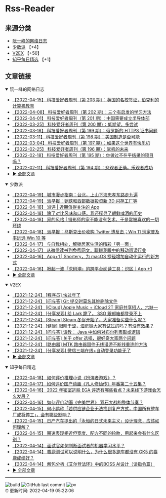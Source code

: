 # Rss-Reader

## 来源分类

* [阮一峰的网络日志](#阮一峰的网络日志)
* [少数派](#少数派) 【+4】
* [V2EX](#V2EX) 【+50】
* [知乎每日精选](#知乎每日精选) 【+1】

## 文章链接

<details open>
    <summary id="阮一峰的网络日志">
     阮一峰的网络日志
    </summary>


* [【2022-04-15】 科技爱好者周刊（第 203 期）：英国的名校签证，伯克利的计算机教育](http://www.ruanyifeng.com/blog/2022/04/weekly-issue-203.html)
* [【2022-04-08】 科技爱好者周刊（第 202 期）：三个有启发的学习方法](http://www.ruanyifeng.com/blog/2022/04/weekly-issue-202.html)
* [【2022-04-01】 科技爱好者周刊（第 201 期）：中国需要成立半导体部](http://www.ruanyifeng.com/blog/2022/04/weekly-issue-201.html)
* [【2022-03-25】 科技爱好者周刊（第 200 期）：低期望，多尝试](http://www.ruanyifeng.com/blog/2022/03/weekly-issue-200.html)
* [【2022-03-18】 科技爱好者周刊（第 199 期）：俄罗斯的 HTTPS 证书问题](http://www.ruanyifeng.com/blog/2022/03/weekly-issue-199.html)
* [【2022-03-11】 科技爱好者周刊（第 198 期）：美国制造是否可能](http://www.ruanyifeng.com/blog/2022/03/weekly-issue-198.html)
* [【2022-03-04】 科技爱好者周刊（第 197 期）：如果这个世界有快乐机](http://www.ruanyifeng.com/blog/2022/03/weekly-issue-197.html)
* [【2022-02-25】 科技爱好者周刊（第 196 期）：掌机的未来](http://www.ruanyifeng.com/blog/2022/02/weekly-issue-196.html)
* [【2022-02-18】 科技爱好者周刊（第 195 期）：你做过不在乎结果的项目吗？](http://www.ruanyifeng.com/blog/2022/02/weekly-issue-195.html)
* [【2022-02-11】 科技爱好者周刊（第 194 期）：悲观者正确，乐观者成功](http://www.ruanyifeng.com/blog/2022/02/weekly-issue-194.html)
* [:arrow_forward: 全部文章](data/阮一峰的网络日志.md)
</details>

<details open>
    <summary id="少数派">
     少数派
    </summary>


* [【2022-04-19】 城市漫步指南：台北，上山下海忠孝东路走九遍](https://sspai.com/post/72651)
* [【2022-04-19】 派早报：铠侠和西部数据投资新 3D 闪存工厂等](https://sspai.com/post/72742)
* [【2022-04-18】 派评 | 近期值得关注的 App](https://sspai.com/post/72730)
* [【2022-04-18】 除了对比风味和口感，我还探寻了朝鲜啤酒的历史](https://sspai.com/prime/story/vol018-north-korean-beer)
* [【2022-04-18】 家的风格 | 摄影师的家不能没有艺术，于是常被喜欢的一切环绕](https://sspai.com/post/72623)
* [【2022-04-18】 派早报：马斯克出价收购 Twitter 遭反击；Win 11 玩家普及率远逊 Win 10 等](https://sspai.com/post/72714)
* [【2022-04-17】 与自我相处，解锁居家生活的精彩「另一面」](https://sspai.com/post/72707)
* [【2022-04-17】 从微信读书到免费网文，聊聊我眼中的移动阅读行业](https://sspai.com/post/72640)
* [【2022-04-16】 App+1 | Shortery，为 macOS 捷径增加自动化运行的新方式](https://sspai.com/post/72692)
* [【2022-04-16】 掀起一波「求码潮」的跨平台阅读工具：识区｜App +1](https://sspai.com/post/72690)
* [:arrow_forward: 全部文章](data/少数派.md)
</details>

<details open>
    <summary id="V2EX">
     V2EX
    </summary>


* [【2021-12-24】 [程序员] 快过年了](https://www.v2ex.com/t/824201)
* [【2021-12-24】 [问与答] Git 提交时莫名其妙删除文件](https://www.v2ex.com/t/824200)
* [【2021-12-24】 [iCloud] Apple Music + iCloud 2T 家庭共享招人，六缺一](https://www.v2ex.com/t/824199)
* [【2021-12-24】 [分享发现] 给 Lark 跪了， SSO 跟邮箱都登录不上](https://www.v2ex.com/t/824198)
* [【2021-12-24】 [Steam] Steam 冬促开始了，大家准备买些什么呢？](https://www.v2ex.com/t/824197)
* [【2021-12-24】 [健康] 眼睛干涩，湿房镜大家有试过的吗？有没有效果？](https://www.v2ex.com/t/824196)
* [【2021-12-24】 [问与答] 请教： Java 中如何对布尔列表取或逻辑](https://www.v2ex.com/t/824194)
* [【2021-12-24】 [问与答] 关于 offer 选择，很好奇大家两个问题](https://www.v2ex.com/t/824192)
* [【2021-12-24】 [路由器] MTK 路由器固件无线漫游不断线重连的方法](https://www.v2ex.com/t/824191)
* [【2021-12-24】 [分享发现] 微信三端在线+自动登录功能无了](https://www.v2ex.com/t/824190)
* [:arrow_forward: 全部文章](data/V2EX.md)
</details>

<details open>
    <summary id="知乎每日精选">
     知乎每日精选
    </summary>


* [【2022-04-18】 如何评价推理小说《扮演者游戏》？](http://www.zhihu.com/question/527262575/answer/2443105754?utm_campaign=rss&utm_medium=rss&utm_source=rss&utm_content=title)
* [【2022-04-17】 如何评价国产动画《凡人修仙传》年番第二十五集？](http://www.zhihu.com/question/528262379/answer/2444096429?utm_campaign=rss&utm_medium=rss&utm_source=rss&utm_content=title)
* [【2022-04-16】 2022 年密室逃脱 EGA 评选有哪些看点？未来线下游戏会怎么发展？](http://www.zhihu.com/question/528126420/answer/2441675829?utm_campaign=rss&utm_medium=rss&utm_source=rss&utm_content=title)
* [【2022-04-16】 如何评价动画《完美世界》 双石大战的整体节奏？](http://www.zhihu.com/question/528129257/answer/2441288417?utm_campaign=rss&utm_medium=rss&utm_source=rss&utm_content=title)
* [【2022-04-15】 何小鹏称「若供应链企业无法找到复产方式，中国所有整车厂或将停工」，会有哪些影响？](http://www.zhihu.com/question/527966984/answer/2440544395?utm_campaign=rss&utm_medium=rss&utm_source=rss&utm_content=title)
* [【2022-04-15】 日产汽车提出的「永恒的日式未来主义」设计理念，应该如何理解？](http://www.zhihu.com/question/527575542/answer/2440446606?utm_campaign=rss&utm_medium=rss&utm_source=rss&utm_content=title)
* [【2022-04-15】 圈速表现相近但宽度、配方不同的轮胎，用起来会有什么区别？](http://www.zhihu.com/question/527954505/answer/2440454945?utm_campaign=rss&utm_medium=rss&utm_source=rss&utm_content=title)
* [【2022-04-14】 面试官如何判断面试者的机器学习水平？](http://www.zhihu.com/question/62482926/answer/2432399802?utm_campaign=rss&utm_medium=rss&utm_source=rss&utm_content=title)
* [【2022-04-14】 麋鹿测试可以说明什么，为什么很多跑车都没有 GK5 的麋鹿成绩好？](http://www.zhihu.com/question/315423961/answer/2403447083?utm_campaign=rss&utm_medium=rss&utm_source=rss&utm_content=title)
* [【2022-04-14】 解包分析《艾尔登法环》中的BOSS AI设计（读指令篇）](http://zhuanlan.zhihu.com/p/492629716?utm_campaign=rss&utm_medium=rss&utm_source=rss&utm_content=title)
* [:arrow_forward: 全部文章](data/知乎每日精选.md)
</details>


---

![build](https://github.com/LikaiLee/rss-reader/workflows/rss%20reader/badge.svg)
![GitHub last commit](https://img.shields.io/github/last-commit/likailee/rss-reader)
![pv](https://pageview.vercel.app/?github_user=likailee) <br>
:alarm_clock: 更新时间: 2022-04-19 05:22:06